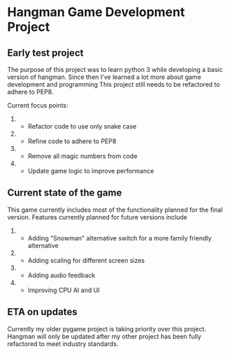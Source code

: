 # Hangman Game Development Project

## Early test project

The purpose of this project was to learn python 3 while developing a basic version of hangman.
Since then I've learned a lot more about game development and programming
This project still needs to be refactored to adhere to PEP8.

Current focus points:

1) - Refactor code to use only snake case
2) - Refine code to adhere to PEP8
3) - Remove all magic numbers from code 
4) - Update game logic to improve performance


## Current state of the game

This game currently includes most of the functionality planned for the final version.
Features currently planned for future versions include

1) - Adding "Snowman" alternative switch for a more family friendly alternative 
2) - Adding scaling for different screen sizes 
3) - Adding audio feedback
4) - Improving CPU AI and UI

## ETA on updates

Currently my older pygame project is taking priority over this project.
Hangman will only be updated after my other project has been fully refactored to meet industry standards.
